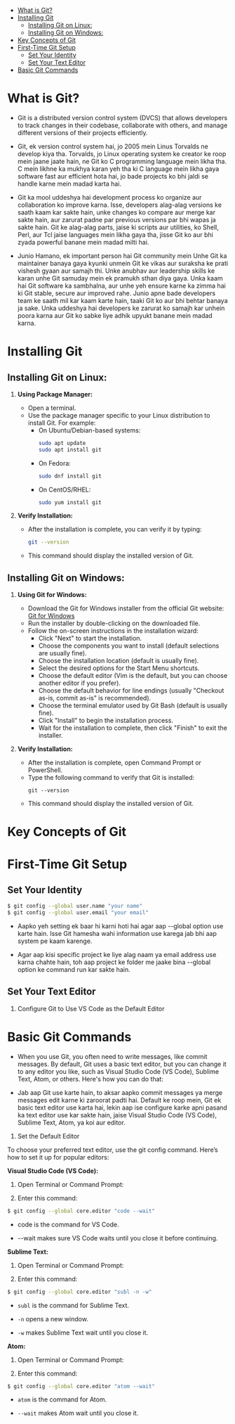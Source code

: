 
<!-- TOC -->

- [What is Git?](#what-is-git)
- [Installing Git](#installing-git)
    - [Installing Git on Linux:](#installing-git-on-linux)
    - [Installing Git on Windows:](#installing-git-on-windows)
- [Key Concepts of Git](#key-concepts-of-git)
- [First-Time Git Setup](#first-time-git-setup)
    - [Set Your Identity](#set-your-identity)
    - [Set Your Text  Editor](#set-your-text--editor)
- [Basic Git Commands](#basic-git-commands)

<!-- /TOC -->

# **What is Git?**

- Git is a distributed version control system (DVCS) that allows developers to track changes in their codebase, collaborate with others, and manage different versions of their projects efficiently.


- Git, ek version control system hai, jo 2005 mein Linus Torvalds ne develop kiya tha. Torvalds, jo Linux operating system ke creator ke roop mein jaane jaate hain, ne Git ko C programming language mein likha tha. C mein likhne ka mukhya karan yeh tha ki C language mein likha gaya software fast aur efficient hota hai, jo bade projects ko bhi jaldi se handle karne mein madad karta hai.

- Git ka mool uddeshya hai development process ko organize aur collaboration ko improve karna. Isse, developers alag-alag versions ke saath kaam kar sakte hain, unke changes ko compare aur merge kar sakte hain, aur zarurat padne par previous versions par bhi wapas ja sakte hain. Git ke alag-alag parts, jaise ki scripts aur utilities, ko Shell, Perl, aur Tcl jaise languages mein likha gaya tha, jisse Git ko aur bhi zyada powerful banane mein madad milti hai.



- Junio Hamano, ek important person hai Git community mein  Unhe Git ka maintainer banaya gaya kyunki unmein Git ke vikas aur suraksha ke prati vishesh gyaan aur samajh thi. Unke anubhav aur leadership skills ke karan unhe Git samuday mein ek pramukh sthan diya gaya. 
Unka kaam hai Git software ka sambhalna, aur unhe yeh ensure karne ka zimma hai ki Git stable, secure  aur improved rahe. Junio apne 
bade developers team ke saath mil kar kaam karte hain, taaki Git ko aur bhi behtar banaya ja sake. Unka uddeshya hai developers ke zarurat ko samajh kar unhein poora karna aur Git ko sabke liye adhik upyukt banane mein madad karna.





# Installing Git

## Installing Git on Linux:

1. **Using Package Manager:**
   - Open a terminal.
   - Use the package manager specific to your Linux distribution to install Git. For example:
     - On Ubuntu/Debian-based systems:
       ```bash
       sudo apt update
       sudo apt install git
       ```
     - On Fedora:
       ```bash
       sudo dnf install git
       ```
     - On CentOS/RHEL:
       ```bash
       sudo yum install git
       ```

2. **Verify Installation:**
   - After the installation is complete, you can verify it by typing:
     ```bash
     git --version
     ```
   - This command should display the installed version of Git.

## Installing Git on Windows:

1. **Using Git for Windows:**
   - Download the Git for Windows installer from the official Git website: [Git for Windows](https://git-scm.com/download/win)
   - Run the installer by double-clicking on the downloaded file.
   - Follow the on-screen instructions in the installation wizard:
     - Click "Next" to start the installation.
     - Choose the components you want to install (default selections are usually fine).
     - Choose the installation location (default is usually fine).
     - Select the desired options for the Start Menu shortcuts.
     - Choose the default editor (Vim is the default, but you can choose another editor if you prefer).
     - Choose the default behavior for line endings (usually "Checkout as-is, commit as-is" is recommended).
     - Choose the terminal emulator used by Git Bash (default is usually fine).
     - Click "Install" to begin the installation process.
     - Wait for the installation to complete, then click "Finish" to exit the installer.

2. **Verify Installation:**
   - After the installation is complete, open Command Prompt or PowerShell.
   - Type the following command to verify that Git is installed:
     ```
     git --version
     ```
   - This command should display the installed version of Git.
# Key Concepts of Git






# First-Time Git Setup


## Set Your Identity

```bash
$ git config --global user.name "your name"
$ git config --global user.email "your email"

```

- Aapko yeh setting ek baar hi karni hoti hai agar aap --global option use karte hain. Isse Git hamesha wahi information use karega jab bhi aap system pe kaam karenge. 

- Agar aap kisi specific project ke liye alag naam ya email address use karna chahte hain, toh aap project ke folder me jaake bina --global option ke command run kar sakte hain.



## Set Your Text  Editor

1. Configure Git to Use VS Code as the Default Editor


# Basic Git Commands


- When you use Git, you often need to write messages, like commit messages. By default, Git uses a basic text editor, but you can change it to any editor you like, such as Visual Studio Code (VS Code), Sublime Text, Atom, or others. Here's how you can do that:


- Jab aap Git use karte hain, to aksar aapko commit messages ya merge messages edit karne ki zaroorat padti hai. Default ke roop mein, Git ek basic text editor use karta hai, lekin aap ise configure karke apni pasand ka text editor use kar sakte hain, jaise Visual Studio Code (VS Code), Sublime Text, Atom, ya koi aur editor.


1. Set the Default Editor


To choose your preferred text editor, use the git config command. Here’s how to set it up for popular editors:


**Visual Studio Code (VS Code):**

1. Open Terminal or Command Prompt:

2. Enter this command:

````bash
$ git config --global core.editor "code --wait"
````

-  code is the command for VS Code.

- --wait makes sure VS Code waits until you close it before continuing.


**Sublime Text:**



1. Open Terminal or Command Prompt:

2. Enter this command:

````bash
$ git config --global core.editor "subl -n -w"
````

-  `subl` is the command for Sublime Text.

- `-n` opens a new window.


- `-w` makes Sublime Text wait until you close it.


**Atom:**


1. Open Terminal or Command Prompt:

2. Enter this command:

````bash
$ git config --global core.editor "atom --wait"
````

-  `atom` is the command for Atom.

-  `--wait` makes Atom wait until you close it.


